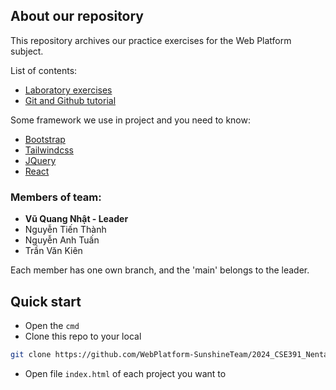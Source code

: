 ## About our repository
This repository archives our practice exercises for the Web Platform subject.

List of contents:
- [Laboratory exercises](/Laboratory/)
- [Git and Github tutorial](/Git-and-Github/)

Some framework we use in project and you need to know:
- [Bootstrap](https://getbootstrap.com/)
- [Tailwindcss](https://tailwindcss.com/)
- [JQuery](https://jquery.com/)
- [React](https://react.dev/)

### Members of team:
- **Vũ Quang Nhật - Leader**
- Nguyễn Tiến Thành
- Nguyễn Anh Tuấn
- Trần Văn Kiên

Each member has one own branch, and the 'main' belongs to the leader.

## Quick start
- Open the `cmd`
- Clone this repo to your local
```bash
git clone https://github.com/WebPlatform-SunshineTeam/2024_CSE391_NentangWeb.git
```
- Open file `index.html` of each project you want to
